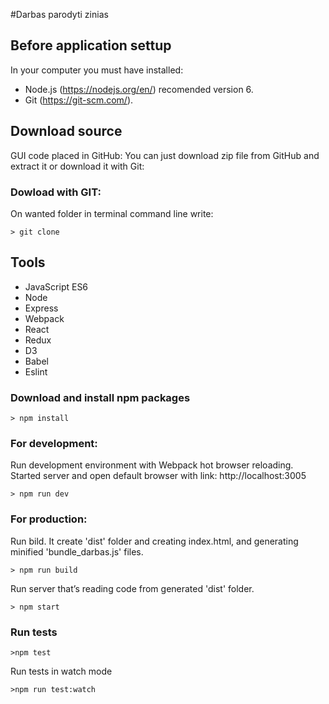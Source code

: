 #Darbas parodyti zinias

## Before application settup
In your computer you must have installed:
* Node.js (https://nodejs.org/en/) recomended version 6.
* Git (https://git-scm.com/).

## Download source
GUI code placed in GitHub:
You can just download zip file from GitHub and extract it or download it with Git:
### Dowload with GIT:
On wanted folder in terminal command line write:

`> git clone `

## Tools
* JavaScript ES6
* Node
* Express
* Webpack
* React
* Redux
* D3
* Babel
* Eslint

### Download and install npm packages
`> npm install`

### For development:

Run development environment with Webpack hot browser reloading. Started server and open default browser with link: http://localhost:3005

`> npm run dev`

### For production:

Run bild. It create 'dist' folder and creating index.html, and generating minified 'bundle_darbas.js' files.

`> npm run build`

Run server that’s reading code from generated 'dist' folder.

`> npm start`

### Run tests

`>npm test`

Run tests in watch mode

`>npm run test:watch`
